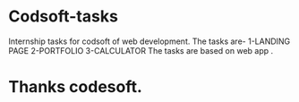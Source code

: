 # Codsoft-tasks
Internship tasks for codsoft of web development.
The tasks are-
1-LANDING PAGE 
2-PORTFOLIO 
3-CALCULATOR
The tasks are based on web app .
# Thanks codesoft.
